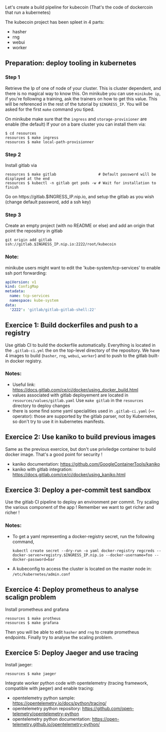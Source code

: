 Let's create a build pipeline for kubecoin
(That's the code of dockercoin that run a kubernetes)

The kubecoin project has been spleet in 4 parts:

* hasher
* rng
* webui
* worker

## Preparation: deploy tooling in kubernetes

### Step 1

Retrieve the Ip of one of node of your cluster. This is cluster dependent,
and there is no magical way to know this. On minikube you can use `minikube ip`,
if you're following a training, ask the trainers on how to get this value.
This will be referenced in the rest of the tutorial by `$INGRESS_IP`.
You will be asked for the first `make` command you tiped.

On minikube make sure that the `ingress` and `storage-provisioner` are enable (the default)
If your on a bare cluster you can install them via:

```shell
$ cd resources
resources $ make ingress
resources $ make local-path-provisionner
```

### Step 2

Install gitlab via

```shell
resources $ make gitlab                   # Default password will be displayed at the end
resources $ kubectl -n gitlab get pods -w # Wait for installation to finish
```
Go on https://gitlab.$INGRESS_IP.nip.io, and setup the gitlab as you wish (change default password, add
a ssh key)


### Step 3

Create an empty project (with no README or else) and add an origin that point the repository in gitlab
```
git origin add gitlab ssh://gitlab.$INGRESS_IP.nip.io:2222/root/kubecoin
```

### Note:

minikube users might want to edit the 'kube-system/tcp-services' to enable ssh port forwarding:

```yaml
apiVersion: v1
kind: ConfigMap
metadata:
  name: tcp-services
  namespace: kube-system
data:
  '2222': 'gitlab/gitlab-gitlab-shell:22'
```

## Exercice 1: Build dockerfiles and push to a registry

Use gitlab CI to build the dockerfile automatically.
Everything is located in the `.gitlab-ci.yml` the on the top-level directory of
the repository. We have 4 images to build (`hasher`, `rng`, `webui`, `worker`)
and to push to the gitlab built-in docker registry.

### Notes:

  - Useful link: https://docs.gitlab.com/ce/ci/docker/using_docker_build.html
  - values associated with gitlab deployement are located in `resources/values/gitlab.yaml`
      Use `make gitlab` in the `resources` directory to deploy changes
  - there is some find some yaml specialities used in `.gitlab-ci.yaml` (`<<` operator):
    those are supported by the gitlab parser, not by Kubernetes, so don't try to use it in kubernetes manifests.


## Exercice 2: Use kaniko to build previous images

Same as the previous exercice, but don't use priviledge container to build docker image.
That's a good point for security !

 - kaniko documentation: https://github.com/GoogleContainerTools/kaniko
 - kaniko with gitlab integration: https://docs.gitlab.com/ce/ci/docker/using_kaniko.html

## Exercice 3: Deploy a per-commit test sandbox

Use the gitlab CI pipeline to deploy an environment per commit.
Try scaling the various component of the app ! Remember we want to get richer and richer !

### Notes:

  - To get a yaml representing a docker-registry secret, run the following command,
    ```
    kubectl create secret --dry-run -o yaml docker-registry regcreds --docker-server=registry.$INGRESS_IP.nip.io --docker-username=foo --docker-password=bar
    ```
  - A kubeconfig to access the cluster is located on the master node in: `/etc/kubernetes/admin.conf`

## Exercice 4: Deploy prometheus to analyse scalign problem

Install prometheus and grafana

```shell
resources $ make protheus
resources $ make grafana
```

Then you will be able to edit `hasher` and `rng` to create prometheus endpoints.
Finally try to analyse the scaling problem.

## Exercice 5: Deploy Jaeger and use tracing

Install jaeger:

```shell
resources $ make jaeger
```

Integrate worker python code with opentelemetry (tracing framework, compatible with jaeger) and enable tracing:

  - opentelemetry python sample: https://opentelemetry.io/docs/python/tracing/
  - opentelemetry python repository: https://github.com/open-telemetry/opentelemetry-python
  - opentelemetry python documentation: https://open-telemetry.github.io/opentelemetry-python/

